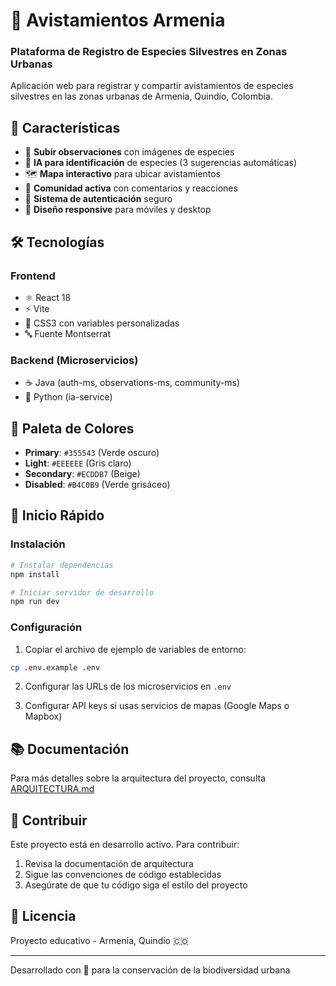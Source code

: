 # 🦜 Avistamientos Armenia
### Plataforma de Registro de Especies Silvestres en Zonas Urbanas

Aplicación web para registrar y compartir avistamientos de especies silvestres en las zonas urbanas de Armenia, Quindío, Colombia.

## 🌟 Características

- 📸 **Subir observaciones** con imágenes de especies
- 🤖 **IA para identificación** de especies (3 sugerencias automáticas)
- 🗺️ **Mapa interactivo** para ubicar avistamientos
- 💬 **Comunidad activa** con comentarios y reacciones
- 🔐 **Sistema de autenticación** seguro
- 📱 **Diseño responsive** para móviles y desktop

## 🛠️ Tecnologías

### Frontend
- ⚛️ React 18
- ⚡ Vite
- 🎨 CSS3 con variables personalizadas
- 🔤 Fuente Montserrat

### Backend (Microservicios)
- ☕ Java (auth-ms, observations-ms, community-ms)
- 🐍 Python (ia-service)

## 🎨 Paleta de Colores

- **Primary**: `#355543` (Verde oscuro)
- **Light**: `#EEEEEE` (Gris claro)
- **Secondary**: `#ECDDB7` (Beige)
- **Disabled**: `#B4C0B9` (Verde grisáceo)

## 🚀 Inicio Rápido

### Instalación

```bash
# Instalar dependencias
npm install

# Iniciar servidor de desarrollo
npm run dev
```

### Configuración

1. Copiar el archivo de ejemplo de variables de entorno:
```bash
cp .env.example .env
```

2. Configurar las URLs de los microservicios en `.env`

3. Configurar API keys si usas servicios de mapas (Google Maps o Mapbox)

## 📚 Documentación

Para más detalles sobre la arquitectura del proyecto, consulta [ARQUITECTURA.md](./ARQUITECTURA.md)

## 🤝 Contribuir

Este proyecto está en desarrollo activo. Para contribuir:

1. Revisa la documentación de arquitectura
2. Sigue las convenciones de código establecidas
3. Asegúrate de que tu código siga el estilo del proyecto

## 📝 Licencia

Proyecto educativo - Armenia, Quindío 🇨🇴

---

Desarrollado con 💚 para la conservación de la biodiversidad urbana

